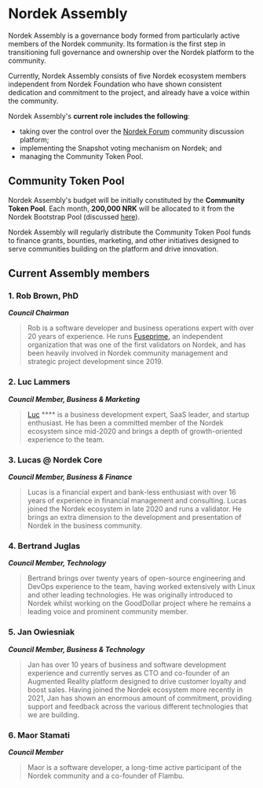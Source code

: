 # Nordek Assembly

Nordek Assembly is a governance body formed from particularly active members of the Nordek community. Its formation is the first step in transitioning full governance and ownership over the Nordek platform to the community. &#x20;

Currently, Nordek Assembly consists of five Nordek ecosystem members independent from Nordek Foundation who have shown consistent dedication and commitment to the project, and already have a voice within the community.

Nordek Assembly's **current role includes the following**:&#x20;

* taking over the control over the [Nordek Forum](https://forum.nordekscan.com/) community discussion platform;
* implementing the Snapshot voting mechanism on Nordek; and
* managing the Community Token Pool.

## Community Token Pool

Nordek Assembly's budget will be initially constituted by the **Community Token Pool**. Each month, **200,000 NRK** will be allocated to it from the Nordek Bootstrap Pool (discussed [here](https://docs.nordekscan.com/general/fuse-token/fuse-supply-and-current-distribution)).

Nordek Assembly will regularly distribute the Community Token Pool funds to finance grants, bounties, marketing, and other initiatives designed to serve communities building on the platform and drive innovation. &#x20;

## Current Assembly members

### **1. Rob Brown, PhD** <a href="#b624" id="b624"></a>

_**Council Chairman**_

> Rob is a software developer and business operations expert with over 20 years of experience. He runs [Fuseprime](https://fuseprime.com/)**,** an independent organization that was one of the first validators on Nordek, and has been heavily involved in Nordek community management and strategic project development since 2019.

### **2. Luc Lammers** <a href="#1b91" id="1b91"></a>

_**Council Member, Business & Marketing**_

> [Luc](https://www.luclammers.com/) **** is a business development expert, SaaS leader, and startup enthusiast. He has been a committed member of the Nordek ecosystem since mid-2020 and brings a depth of growth-oriented experience to the team.

### **3. Lucas @ Nordek Core** <a href="#2105" id="2105"></a>

_**Council Member, Business & Finance**_

> Lucas is a financial expert and bank-less enthusiast with over 16 years of experience in financial management and consulting. Lucas joined the Nordek ecosystem in late 2020 and runs a validator. He brings an extra dimension to the development and presentation of Nordek in the business community.

### **4. Bertrand Juglas** <a href="#41a8" id="41a8"></a>

_**Council Member, Technology**_

> Bertrand brings over twenty years of open-source engineering and DevOps experience to the team, having worked extensively with Linux and other leading technologies. He was originally introduced to Nordek whilst working on the GoodDollar project where he remains a leading voice and prominent community member.

### **5. Jan Owiesniak** <a href="#bce2" id="bce2"></a>

_**Council Member, Business & Technology**_

> Jan has over 10 years of business and software development experience and currently serves as CTO and co-founder of an Augmented Reality platform designed to drive customer loyalty and boost sales. Having joined the Nordek ecosystem more recently in 2021, Jan has shown an enormous amount of commitment, providing support and feedback across the various different technologies that we are building.



### **6. Maor Stamati** <a href="#b624" id="b624"></a>

_**Council Member**_

> Maor is a software developer, a long-time active participant of the Nordek community and a co-founder of Flambu.&#x20;
